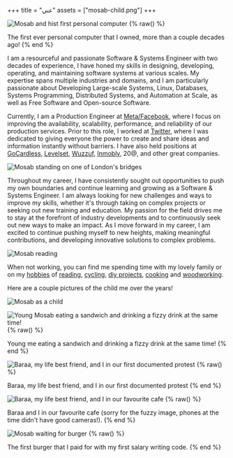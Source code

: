 +++
title = "عني"
assets = ["mosab-child.png"]
+++

![Mosab and hist first personal computer](mosab-first-computer.png)
{% raw() %}
<div class="text-center italic">The first ever personal computer that I owned, more than a couple decades ago!</center>
{% end %}

I am a resourceful and passionate Software & Systems Engineer with two decades of experience, I
have honed my skills in designing, developing, operating, and maintaining software systems at
various scales. My expertise spans multiple industries and domains, and I am particularly passionate
about Developing Large-scale Systems, Linux, Databases, Systems Programming, Distributed Systems,
and Automation at Scale, as well as Free Software and Open-source Software.

Currently, I am a Production Engineer at [Meta/Facebook](https://meta.com), where I focus on improving the
availability, scalability, performance, and reliability of our production services. Prior to this
role, I worked at [Twitter](https://twitter.com), where I was dedicated to giving everyone the power to create and share
ideas and information instantly without barriers. I have also held positions at [GoCardless](https://gocardless.com),
[Levelset](https://levelset.com), [Wuzzuf](https://wuzzuf.net/), [Inmobly](http://www.inmobly.com/), 20@, and other great companies.

![Mosab standing on one of London's bridges](mosab-london-bridge.png)

Throughout my career, I have consistently sought out opportunities to push my own boundaries and
continue learning and growing as a Software & Systems Engineer. I am always looking for new
challenges and ways to improve my skills, whether it's through taking on complex projects or seeking
out new training and education. My passion for the field drives me to stay at the forefront of
industry developments and to continuously seek out new ways to make an impact. As I move forward in
my career, I am excited to continue pushing myself to new heights, making meaningful contributions,
and developing innovative solutions to complex problems.

![Mosab reading](mosab-reading.png)

When not working, you can find me spending time with my lovely family or on my [hobbies](/hobbies) of
[reading](/hobbies/reading), [cycling](/hobbies/cycling), [diy projects](/hobbies/diy), [cooking](/hobbies/cooking) and [woodworking](/hobbies/woodworking).

Here are a couple pictures of the child me over the years!

![Mosab as a child](mosab-child.png)

![Young Mosab eating a sandwich and drinking a fizzy drink at the same time!](mosab-young.png)
{% raw() %}
<div class="text-center italic">Young me eating a sandwich and drinking a fizzy drink at the same time!</center>
{% end %}

![Baraa, my life best friend, and I in our first documented protest](baraa-and-i-protest.png)
{% raw() %}
<div class="text-center italic">Baraa, my life best friend, and I in our first documented protest</center>
{% end %}

![Baraa, my life best friend, and I in our favourite cafe](baraa-and-i-cafe.png)
{% raw() %}
<div class="text-center italic">Baraa and I in our favourite cafe (sorry for
the fuzzy image, phones at the time didn't have good cameras!).</center>
{% end %}

![Mosab waiting for burger](mosab-and-burger.png)
{% raw() %}
<div class="text-center italic">The first burger that I paid for with my first salary writing code.</center>
{% end %}